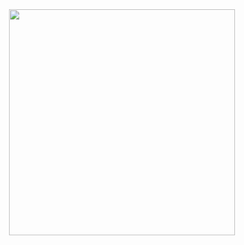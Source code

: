 <div align="center">
<img width="400" src="https://cdn.discordapp.com/attachments/821527550723096577/918299222950952990/pepsi.gif">
</div>
